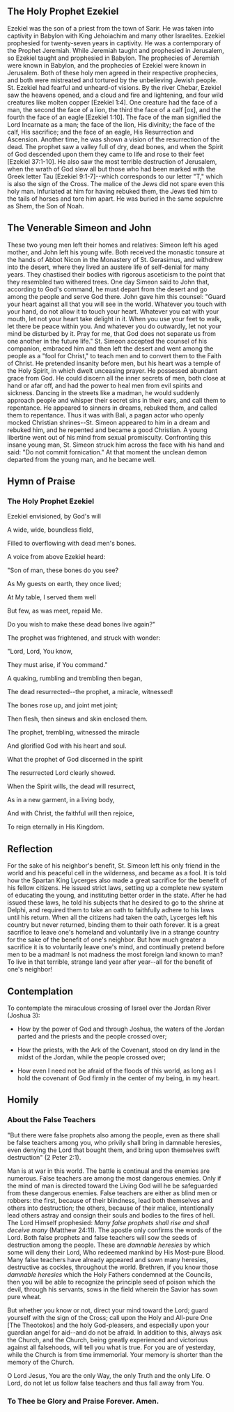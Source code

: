 ## The Holy Prophet Ezekiel

Ezekiel was the son of a priest from the town of Sarir. He was taken into captivity in Babylon with King Jehoiachim and many other Israelites. Ezekiel prophesied for twenty-seven years in captivity. He was a contemporary of the Prophet Jeremiah. While Jeremiah taught and prophesied in Jerusalem, so Ezekiel taught and prophesied in Babylon. The prophecies of Jeremiah were known in Babylon, and the prophecies of Ezekiel were known in Jerusalem. Both of these holy men agreed in their respective prophecies, and both were mistreated and tortured by the unbelieving Jewish people. St. Ezekiel had fearful and unheard-of visions. By the river Chebar, Ezekiel saw the heavens opened, and a cloud and fire and lightening, and four wild creatures like molten copper [Ezekiel 1:4]. One creature had the face of a man, the second the face of a lion, the third the face of a calf [ox], and the fourth the face of an eagle [Ezekiel 1:10]. The face of the man signified the Lord Incarnate as a man; the face of the lion, His divinity; the face of the calf, His sacrifice; and the face of an eagle, His Resurrection and Ascension. Another time, he was shown a vision of the resurrection of the dead. The prophet saw a valley full of dry, dead bones, and when the Spirit of God descended upon them they came to life and rose to their feet [Ezekiel 37:1-10]. He also saw the most terrible destruction of Jerusalem, when the wrath of God slew all but those who had been marked with the Greek letter Tau [Ezekiel 9:1-7]--which corresponds to our letter "T," which is also the sign of the Cross. The malice of the Jews did not spare even this holy man. Infuriated at him for having rebuked them, the Jews tied him to the tails of horses and tore him apart. He was buried in the same sepulchre as Shem, the Son of Noah.

## The Venerable Simeon and John

These two young men left their homes and relatives: Simeon left his aged mother, and John left his young wife. Both received the monastic tonsure at the hands of Abbot Nicon in the Monastery of St. Gerasimus, and withdrew into the desert, where they lived an austere life of self-denial for many years. They chastised their bodies with rigorous asceticism to the point that they resembled two withered trees. One day Simeon said to John that, according to God's command, he must depart from the desert and go among the people and serve God there. John gave him this counsel: "Guard your heart against all that you will see in the world. Whatever you touch with your hand, do not allow it to touch your heart. Whatever you eat with your mouth, let not your heart take delight in it. When you use your feet to walk, let there be peace within you. And whatever you do outwardly, let not your mind be disturbed by it. Pray for me, that God does not separate us from one another in the future life." St. Simeon accepted the counsel of his companion, embraced him and then left the desert and went among the people as a "fool for Christ," to teach men and to convert them to the Faith of Christ. He pretended insanity before men, but his heart was a temple of the Holy Spirit, in which dwelt unceasing prayer. He possessed abundant grace from God. He could discern all the inner secrets of men, both close at hand or afar off, and had the power to heal men from evil spirits and sickness. Dancing in the streets like a madman, he would suddenly approach people and whisper their secret sins in their ears, and call them to repentance. He appeared to sinners in dreams, rebuked them, and called them to repentance. Thus it was with Bali, a pagan actor who openly mocked Christian shrines--St. Simeon appeared to him in a dream and rebuked him, and he repented and became a good Christian. A young libertine went out of his mind from sexual promiscuity. Confronting this insane young man, St. Simeon struck him across the face with his hand and said: "Do not commit fornication." At that moment the unclean demon departed from the young man, and he became well.

## Hymn of Praise

### The Holy Prophet Ezekiel

Ezekiel envisioned, by God's will

A wide, wide, boundless field,

Filled to overflowing with dead men's bones.

A voice from above Ezekiel heard:

"Son of man, these bones do you see?

As My guests on earth, they once lived;

At My table, I served them well

But few, as was meet, repaid Me.

Do you wish to make these dead bones live again?"

The prophet was frightened, and struck with wonder:

"Lord, Lord, You know,

They must arise, if You command."

A quaking, rumbling and trembling then began,

The dead resurrected--the prophet, a miracle, witnessed!

The bones rose up, and joint met joint;

Then flesh, then sinews and skin enclosed them.

The prophet, trembling, witnessed the miracle

And glorified God with his heart and soul.

What the prophet of God discerned in the spirit

The resurrected Lord clearly showed.

When the Spirit wills, the dead will resurrect,

As in a new garment, in a living body,

And with Christ, the faithful will then rejoice,

To reign eternally in His Kingdom.

## Reflection

For the sake of his neighbor's benefit, St. Simeon left his only friend in the world and his peaceful cell in the wilderness, and became as a fool. It is told how the Spartan King Lycerges also made a great sacrifice for the benefit of his fellow citizens. He issued strict laws, setting up a complete new system of educating the young, and instituting better order in the state. After he had issued these laws, he told his subjects that he desired to go to the shrine at Delphi, and required them to take an oath to faithfully adhere to his laws until his return. When all the citizens had taken the oath, Lycerges left his country but never returned, binding them to their oath forever. It is a great sacrifice to leave one's homeland and voluntarily live in a strange country for the sake of the benefit of one's neighbor. But how much greater a sacrifice it is to voluntarily leave one's mind, and continually pretend before men to be a madman! Is not madness the most foreign land known to man? To live in that terrible, strange land year after year--all for the benefit of one's neighbor!

## Contemplation

To contemplate the miraculous crossing of Israel over the Jordan River (Joshua 3):

- How by the power of God and through Joshua, the waters of the Jordan parted and the priests and the people crossed over;

- How the priests, with the Ark of the Covenant, stood on dry land in the midst of the Jordan, while the people crossed over;

- How even I need not be afraid of the floods of this world, as long as I hold the covenant of God firmly in the center of my being, in my heart.

## Homily

### About the False Teachers

"But there were false prophets also among the people, even as there shall be false teachers among you, who privily shall bring in damnable heresies, even denying the Lord that bought them, and bring upon themselves swift destruction" (2 Peter 2:1).

Man is at war in this world. The battle is continual and the enemies are numerous. False teachers are among the most dangerous enemies. Only if the mind of man is directed toward the Living God will he be safeguarded from these dangerous enemies. False teachers are either as blind men or robbers: the first, because of their blindness, lead both themselves and others into destruction; the others, because of their malice, intentionally lead others astray and consign their souls and bodies to the fires of hell. The Lord Himself prophesied: *Many false prophets shall rise and shall deceive many* (Matthew 24:11). The apostle only confirms the words of the Lord. Both false prophets and false teachers will sow the seeds of destruction among the people. These are *damnable heresies* by which some will deny their Lord, Who redeemed mankind by His Most-pure Blood. Many false teachers have already appeared and sown many heresies, destructive as cockles, throughout the world. Brethren, if you know those *damnable heresies* which the Holy Fathers condemned at the Councils, then you will be able to recognize the principle seed of poison which the devil, through his servants, sows in the field wherein the Savior has sown pure wheat.

But whether you know or not, direct your mind toward the Lord; guard yourself with the sign of the Cross; call upon the Holy and All-pure One [The Theotokos] and the holy God-pleasers, and especially upon your guardian angel for aid--and do not be afraid. In addition to this, always ask the Church, and the Church, being greatly experienced and victorious against all falsehoods, will tell you what is true. For you are of yesterday, while the Church is from time immemorial. Your memory is shorter than the memory of the Church.

O Lord Jesus, You are the only Way, the only Truth and the only Life. O Lord, do not let us follow false teachers and thus fall away from You.

### To Thee be Glory and Praise Forever. Amen.
